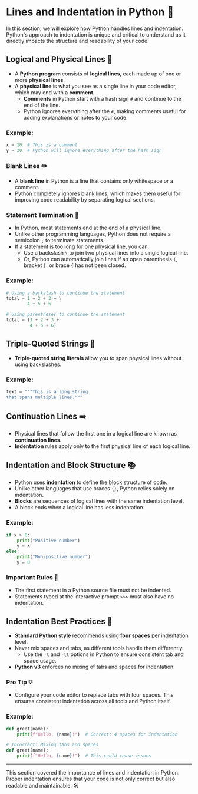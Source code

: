 # Lines and Indentation in Python 🐍

In this section, we will explore how Python handles lines and indentation. Python's approach to indentation is unique and critical to understand as it directly impacts the structure and readability of your code.

## Logical and Physical Lines 📏

- A **Python program** consists of **logical lines**, each made up of one or more **physical lines**.
- A **physical line** is what you see as a single line in your code editor, which may end with a **comment**. 
  - **Comments** in Python start with a hash sign `#` and continue to the end of the line.
  - Python ignores everything after the `#`, making comments useful for adding explanations or notes to your code.
  
### Example:
```python
x = 10  # This is a comment
y = 20  # Python will ignore everything after the hash sign
```

### Blank Lines ✏️

- A **blank line** in Python is a line that contains only whitespace or a comment.
- Python completely ignores blank lines, which makes them useful for improving code readability by separating logical sections.

### Statement Termination 🚧

- In Python, most statements end at the end of a physical line. 
- Unlike other programming languages, Python does not require a semicolon `;` to terminate statements.
- If a statement is too long for one physical line, you can:
  - Use a backslash `\` to join two physical lines into a single logical line.
  - Or, Python can automatically join lines if an open parenthesis `(`, bracket `[`, or brace `{` has not been closed.

### Example:
```python
# Using a backslash to continue the statement
total = 1 + 2 + 3 + \
        4 + 5 + 6

# Using parentheses to continue the statement
total = (1 + 2 + 3 +
         4 + 5 + 6)
```

## Triple-Quoted Strings 📜

- **Triple-quoted string literals** allow you to span physical lines without using backslashes.
  
### Example:
```python
text = """This is a long string
that spans multiple lines."""
```

## Continuation Lines ➡️

- Physical lines that follow the first one in a logical line are known as **continuation lines**. 
- **Indentation** rules apply only to the first physical line of each logical line.

## Indentation and Block Structure 📚

- Python uses **indentation** to define the block structure of code. 
- Unlike other languages that use braces `{}`, Python relies solely on indentation.
- **Blocks** are sequences of logical lines with the same indentation level.
- A block ends when a logical line has less indentation.

### Example:
```python
if x > 0:
    print("Positive number")
    y = x
else:
    print("Non-positive number")
    y = 0
```

### Important Rules 📝

- The first statement in a Python source file must not be indented.
- Statements typed at the interactive prompt `>>>` must also have no indentation.

## Indentation Best Practices 🌟

- **Standard Python style** recommends using **four spaces** per indentation level.
- Never mix spaces and tabs, as different tools handle them differently.
  - Use the `-t` and `-tt` options in Python to ensure consistent tab and space usage.
- **Python v3** enforces no mixing of tabs and spaces for indentation.

### Pro Tip 💡

- Configure your code editor to replace tabs with four spaces. This ensures consistent indentation across all tools and Python itself.
  
### Example:
```python
def greet(name):
    print(f"Hello, {name}!")  # Correct: 4 spaces for indentation

# Incorrect: Mixing tabs and spaces
def greet(name):
    print(f"Hello, {name}!")  # This could cause issues
```

---

This section covered the importance of lines and indentation in Python. Proper indentation ensures that your code is not only correct but also readable and maintainable. 🛠️
